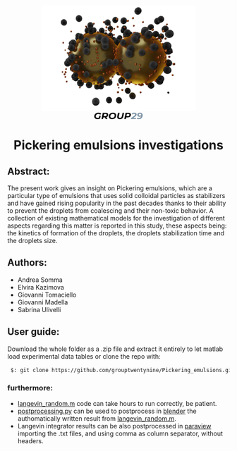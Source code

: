 <!-- PROJECT LOGO -->
<br />
<div align="center">
  <a href="https://github.com/grouptwentynine/Pickering_emulsions">
    <img src="/README_img/PE_image.png" alt="Logo" width="350" height="240">
  </a>
      <br />
    <a href="https://github.com/grouptwentynine/Pickering_emulsions">
    <img src="/README_img/G29.png" alt="Logo" width="110" height="15">
  </a>
    <h1 align="center">Pickering emulsions investigations</h3>
</div>

## Abstract:
The present work gives an insight on Pickering emulsions, which are a particular type of emulsions that uses solid colloidal particles as stabilizers and have gained rising popularity in the past decades thanks to their ability to prevent the droplets from coalescing and their non-toxic behavior. 
A collection of existing mathematical models for the investigation of different aspects regarding this matter is reported in this study, these aspects being: the kinetics of formation of the droplets, the droplets stabilization time and the droplets size.

## Authors:
- Andrea Somma
- Elvira Kazimova
- Giovanni Tomaciello
- Giovanni Madella
- Sabrina Ulivelli

## User guide:
Download the whole folder as a .zip file and extract it entirely to let matlab load experimental data tables or clone the repo with:
  ```bash
   $: git clone https://github.com/grouptwentynine/Pickering_emulsions.git
  ```
### furthermore:
- [langevin_random.m](https://github.com/grouptwentynine/Pickering_emulsions/blob/main/scripts/langevin_random.m) code can take hours to run correctly, be patient.
- [postprocessing.py](https://github.com/grouptwentynine/Pickering_emulsions/blob/main/scripts/postprocessing.py) can be used to postprocess in [blender](https://www.blender.org/) the authomatically written result from [langevin_random.m](https://github.com/grouptwentynine/Pickering_emulsions/blob/main/scripts/langevin_random.m).
- Langevin integrator results can be also postprocessed in [paraview](https://www.paraview.org/) importing the .txt files, and using comma as column separator, without headers.
